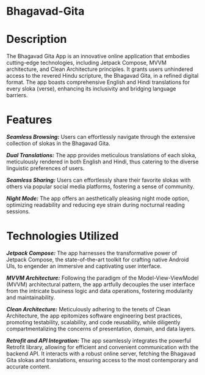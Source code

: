 # Bhagavad-Gita

# Description

The Bhagavad Gita App is an innovative online application that embodies cutting-edge technologies, including Jetpack Compose, MVVM architecture, and Clean Architecture principles. It grants users unhindered access to the revered Hindu scripture, the Bhagavad Gita, in a refined digital format. The app boasts comprehensive English and Hindi translations for every sloka (verse), enhancing its inclusivity and bridging language barriers.

# Features

_**Seamless Browsing:**_ Users can effortlessly navigate through the extensive collection of slokas in the Bhagavad Gita.

_**Dual Translations:**_ The app provides meticulous translations of each sloka, meticulously rendered in both English and Hindi, thus catering to the diverse linguistic preferences of users.

_**Seamless Sharing:**_ Users can effortlessly share their favorite slokas with others via popular social media platforms, fostering a sense of community.

_**Night Mode:**_ The app offers an aesthetically pleasing night mode option, optimizing readability and reducing eye strain during nocturnal reading sessions.

# Technologies Utilized

_**Jetpack Compose:**_ The app harnesses the transformative power of Jetpack Compose, the state-of-the-art toolkit for crafting native Android UIs, to engender an immersive and captivating user interface.

_**MVVM Architecture:**_ Following the paradigm of the Model-View-ViewModel (MVVM) architectural pattern, the app artfully decouples the user interface from the intricate business logic and data operations, fostering modularity and maintainability.

_**Clean Architecture:**_ Meticulously adhering to the tenets of Clean Architecture, the app epitomizes software engineering best practices, promoting testability, scalability, and code reusability, while diligently compartmentalizing the concerns of presentation, domain, and data layers.

_**Retrofit and API Integration:**_ The app seamlessly integrates the powerful Retrofit library, allowing for efficient and convenient communication with the backend API. It interacts with a robust online server, fetching the Bhagavad Gita slokas and translations, ensuring access to the most contemporary and accurate content.
